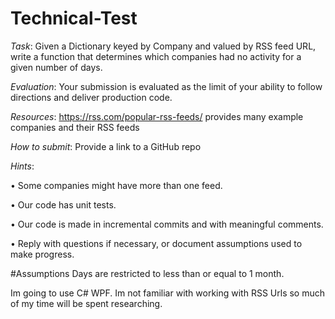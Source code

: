 # Technical-Test

*Task*: Given a Dictionary keyed by Company and valued by RSS feed URL, write a function that determines which companies had no activity for a given number of days.

*Evaluation*: Your submission is evaluated as the limit of your ability to follow directions and deliver production code.

*Resources*: https://rss.com/popular-rss-feeds/ provides many example companies and their RSS feeds

*How to submit*: Provide a link to a GitHub repo

*Hints*:

• Some companies might have more than one feed.

• Our code has unit tests.

• Our code is made in incremental commits and with meaningful comments.

• Reply with questions if necessary, or document assumptions used to make progress.


#Assumptions
Days are restricted to less than or equal to 1 month.

Im going to use C# WPF. Im not familiar with working with RSS Urls so much of my time will be spent researching. 
